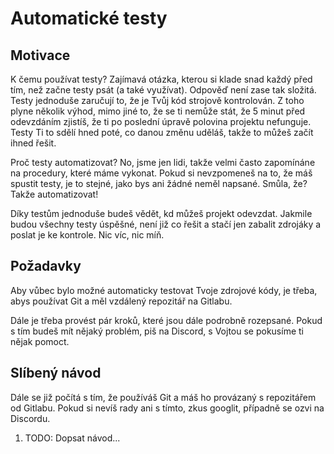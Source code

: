 # Automatické testy

## Motivace

K čemu používat testy? Zajímavá otázka, kterou si klade snad
každý před tím, než začne testy psát (a také využívat). Odpověď
není zase tak složitá. Testy jednoduše zaručují to, že je Tvůj
kód strojově kontrolován. Z toho plyne několik výhod, mimo jiné
to, že se ti nemůže stát, že 5 minut před odevzdáním zjistíš,
že ti po poslední úpravě polovina projektu nefunguje. Testy Ti
to sdělí hned poté, co danou změnu uděláš, takže to můžeš začít
ihned řešit.

Proč testy automatizovat? No, jsme jen lidi, takže velmi často
zapomínáne na procedury, které máme vykonat. Pokud si nevzpomeneš
na to, že máš spustit testy, je to stejné, jako bys ani žádné
neměl napsané. Smůla, že? Takže automatizovat!

Díky testům jednoduše budeš vědět, kd můžeš projekt odevzdat.
Jakmile budou všechny testy úspěšné, není již co řešit a stačí
jen zabalit zdrojáky a poslat je ke kontrole. Nic víc, nic míň.

## Požadavky

Aby vůbec bylo možné automaticky testovat Tvoje zdrojové kódy,
je třeba, abys používat Git a měl vzdálený repozitář na Gitlabu.

Dále je třeba provést pár kroků, které jsou dále podrobně rozepsané.
Pokud s tím budeš mít nějaký problém, piš na Discord, s Vojtou
se pokusíme ti nějak pomoct.

## Slíbený návod

Dále se již počítá s tím, že používáš Git a máš ho provázaný
s repozitářem od Gitlabu. Pokud si nevíš rady ani s tímto,
zkus googlit, případně se ozvi na Discordu.

1. TODO: Dopsat návod...